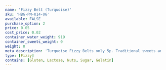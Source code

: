 ```yaml
---
name: 'Fizzy Belt (Turquoise)'
sku: 'HBG-PM-014-06'
available: FALSE
purchase_option: 2
price: 0.05
cost_price: 0.02
container_water_weight: 919
container_sweets_weight: 0
weight: 0
meta_description: 'Turquoise Fizzy Belts only 5p. Traditional sweets and more at Humbugs Confectionery Store. Specialists in satisfying your sweet tooth!'
type: [Fizzy]
contains: [Gluten, Lactose, Nuts, Sugar, Gelatin]
---
```

